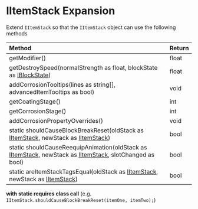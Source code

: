 # IItemStack Expansion

Extend `IItemStack` so that the `IItemStack` object can use the following methods

| Method                                                       | Return |
| :----------------------------------------------------------- | :----- |
| getModifier()                                                | float  |
| getDestroySpeed(normalStrength as float, blockState as [IBlockState](https://docs.blamejared.com/1.12/en/Vanilla/Blocks/IBlockState/)) | float  |
| addCorrosionTooltips(lines as string[], advancedItemTooltips as bool) | void   |
| getCoatingStage()                                            | int    |
| getCorrosionStage()                                          | int    |
| addCorrosionPropertyOverrides()                              | void   |
| static shouldCauseBlockBreakReset(oldStack as [IItemStack](https://docs.blamejared.com/1.12/en/Vanilla/Items/IItemStack/), newStack as [IItemStack](https://docs.blamejared.com/1.12/en/Vanilla/Items/IItemStack/)) | bool   |
| static shouldCauseReequipAnimation(oldStack as [IItemStack](https://docs.blamejared.com/1.12/en/Vanilla/Items/IItemStack/), newStack as [IItemStack](https://docs.blamejared.com/1.12/en/Vanilla/Items/IItemStack/), slotChanged as bool) | bool   |
| static areItemStackTagsEqual(oldStack as [IItemStack](https://docs.blamejared.com/1.12/en/Vanilla/Items/IItemStack/), newStack as [IItemStack](https://docs.blamejared.com/1.12/en/Vanilla/Items/IItemStack/)) | bool   |

**with static requires class call** (e.g. `IItemStack.shouldCauseBlockBreakReset(itemOne, itemTwo);`)

